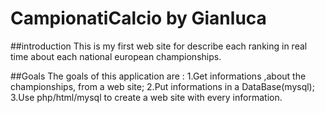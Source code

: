 # CampionatiCalcio by Gianluca 

##introduction 
This is my first web site for describe each ranking in real time about each national european championships.

##Goals
The goals of this application are :
  1.Get informations ,about the championships, from a web site;
  2.Put informations in a DataBase(mysql);
  3.Use php/html/mysql to create a web site with every information.
  
